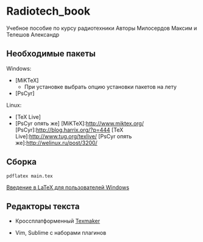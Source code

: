 Radiotech_book
==============

Учебное пособие по курсу радиотехники
Авторы Милосердов Максим и Телешов Александр

Необходимые пакеты
------------------

Windows:
- [MiKTeX]
    - При установке выбрать опцию установки пакетов на лету
- [PsCyr]

Linux:
- [TeX Live]
- [PsCyr опять же]
[MiKTeX]:http://www.miktex.org/
[PsCyr]:http://blog.harrix.org/?p=444
[TeX Live]:http://www.tug.org/texlive/
[PsCyr опять же]:http://welinux.ru/post/3200/

Cборка
-------
```
pdflatex main.tex
```
[Введение в LaTeX для пользователей Windows]

[Введение в LaTeX для пользователей Windows]:http://xgu.ru/wiki/%D0%92%D0%B2%D0%B5%D0%B4%D0%B5%D0%BD%D0%B8%D0%B5_%D0%B2_LaTeX_%D0%B4%D0%BB%D1%8F_%D0%BF%D0%BE%D0%BB%D1%8C%D0%B7%D0%BE%D0%B2%D0%B0%D1%82%D0%B5%D0%BB%D0%B5%D0%B9_Windows

Редакторы текста
----------------

- Кроссплатформенный [Texmaker]

[Texmaker]:http://www.xm1math.net/texmaker/download.html

- Vim, Sublime c наборами плагинов